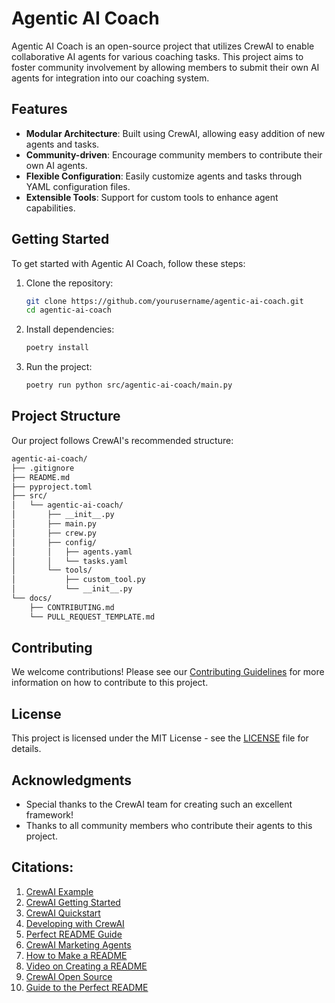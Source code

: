 # Agentic AI Coach

Agentic AI Coach is an open-source project that utilizes CrewAI to enable collaborative AI agents for various coaching tasks. This project aims to foster community involvement by allowing members to submit their own AI agents for integration into our coaching system.

## Features

- **Modular Architecture**: Built using CrewAI, allowing easy addition of new agents and tasks.
- **Community-driven**: Encourage community members to contribute their own AI agents.
- **Flexible Configuration**: Easily customize agents and tasks through YAML configuration files.
- **Extensible Tools**: Support for custom tools to enhance agent capabilities.

## Getting Started

To get started with Agentic AI Coach, follow these steps:

1. Clone the repository:
   ```sh
   git clone https://github.com/yourusername/agentic-ai-coach.git
   cd agentic-ai-coach

2. Install dependencies:
    ```sh
    poetry install

3. Run the project:
    ```sh 
    poetry run python src/agentic-ai-coach/main.py


## Project Structure
Our project follows CrewAI's recommended structure:
```bash 
agentic-ai-coach/
├── .gitignore
├── README.md
├── pyproject.toml
├── src/
│   └── agentic-ai-coach/
│       ├── __init__.py
│       ├── main.py
│       ├── crew.py
│       ├── config/
│       │   ├── agents.yaml
│       │   └── tasks.yaml
│       └── tools/
│           ├── custom_tool.py
│           └── __init__.py
└── docs/
    ├── CONTRIBUTING.md
    └── PULL_REQUEST_TEMPLATE.md
```

## Contributing

We welcome contributions! Please see our [Contributing Guidelines](docs/CONTRIBUTING.md) for more information on how to contribute to this project.

## License

This project is licensed under the MIT License - see the [LICENSE](LICENSE) file for details.

## Acknowledgments

- Special thanks to the CrewAI team for creating such an excellent framework!
- Thanks to all community members who contribute their agents to this project.

## Citations:

1. [CrewAI Example](https://github.com/indexnetwork/examples/blob/main/crewai/README.md?ref=blog.ceramic.network)
2. [CrewAI Getting Started](https://docs.crewai.com/getting-started/Start-a-New-CrewAI-Project-Template-Method/)
3. [CrewAI Quickstart](https://github.com/alexfazio/crewAI-quickstart/blob/main/README.md)
4. [Developing with CrewAI](https://patford12.medium.com/developing-with-crewai-086d3aafe9de)
5. [Perfect README Guide](https://www.reddit.com/r/opensource/comments/txl9zq/next_level_readme/)
6. [CrewAI Marketing Agents](https://gitlab.leadingbit.com/externaldev/ai_marketing_agents_crewai/-/blob/main/README.md)
7. [How to Make a README](https://www.makeareadme.com/)
8. [Video on Creating a README](https://www.youtube.com/watch?v=sPzc6hMg7So)
9. [CrewAI Open Source](https://www.crewai.com/open-source)
10. [Guide to the Perfect README](https://dev.to/github/how-to-create-the-perfect-readme-for-your-open-source-project-1k69)
